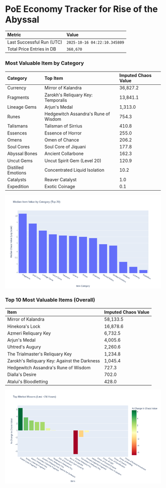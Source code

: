 # PoE Economy Tracker for Rise of the Abyssal

<!-- START_MAINTENANCE -->
| Metric | Value |
|:---|:---|
| Last Successful Run (UTC) | `2025-10-16 04:22:10.345809` |
| Total Price Entries in DB | `360,670` |

<!-- END_MAINTENANCE -->

<!-- START_DATAFRAME_DEBUG -->
<!-- END_DATAFRAME_DEBUG -->

<!-- START_CATEGORY_ANALYSIS -->
### Most Valuable Item by Category
| Category | Top Item | Imputed Chaos Value |
| :--- | :--- | :--- |
| Currency | Mirror of Kalandra | 36,827.2 |
| Fragments | Zarokh's Reliquary Key: Temporalis | 13,841.1 |
| Lineage Gems | Arjun's Medal | 1,313.0 |
| Runes | Hedgewitch Assandra's Rune of Wisdom | 754.3 |
| Talismans | Talisman of Sirrius | 410.8 |
| Essences | Essence of Horror | 255.0 |
| Omens | Omen of Chance | 206.2 |
| Soul Cores | Soul Core of Jiquani | 177.8 |
| Abyssal Bones | Ancient Collarbone | 162.3 |
| Uncut Gems | Uncut Spirit Gem (Level 20) | 120.9 |
| Distilled Emotions | Concentrated Liquid Isolation | 10.2 |
| Catalysts | Reaver Catalyst | 1.0 |
| Expedition | Exotic Coinage | 0.1 |


![Category Analysis Chart](charts/category_analysis.png)
<!-- END_ANALYSIS -->

<!-- START_ANALYSIS -->
### Top 10 Most Valuable Items (Overall)
| Item | Imputed Chaos Value |
| :--- | :--- |
| Mirror of Kalandra | 58,133.5 |
| Hinekora's Lock | 16,878.6 |
| Azmeri Reliquary Key | 6,732.5 |
| Arjun's Medal | 4,005.6 |
| Uhtred's Augury | 2,260.6 |
| The Trialmaster's Reliquary Key | 1,234.8 |
| Zarokh's Reliquary Key: Against the Darkness | 1,045.4 |
| Hedgewitch Assandra's Rune of Wisdom | 727.3 |
| Dialla's Desire | 702.0 |
| Atalui's Bloodletting | 428.0 |


![Market Movers Chart](charts/market_movers.png)
<!-- END_ANALYSIS -->
